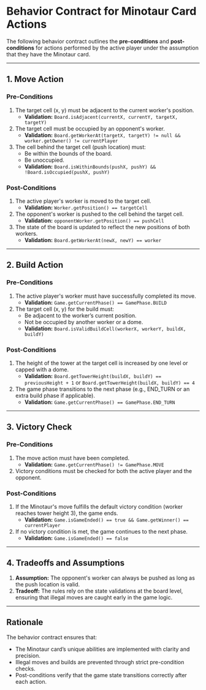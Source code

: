 
# Behavior Contract for Minotaur Card Actions

The following behavior contract outlines the **pre-conditions** and **post-conditions** for actions performed by the active player under the assumption that they have the Minotaur card.

---

## **1. Move Action**

### **Pre-Conditions**
1. The target cell (x, y) must be adjacent to the current worker's position.
   - **Validation:** `Board.isAdjacent(currentX, currentY, targetX, targetY)`
2. The target cell must be occupied by an opponent's worker.
   - **Validation:** `Board.getWorkerAt(targetX, targetY) != null && worker.getOwner() != currentPlayer`
3. The cell behind the target cell (push location) must:
   - Be within the bounds of the board.
   - Be unoccupied.
   - **Validation:** `Board.isWithinBounds(pushX, pushY) && !Board.isOccupied(pushX, pushY)`

### **Post-Conditions**
1. The active player's worker is moved to the target cell.
   - **Validation:** `Worker.getPosition() == targetCell`
2. The opponent's worker is pushed to the cell behind the target cell.
   - **Validation:** `opponentWorker.getPosition() == pushCell`
3. The state of the board is updated to reflect the new positions of both workers.
   - **Validation:** `Board.getWorkerAt(newX, newY) == worker`

---

## **2. Build Action**

### **Pre-Conditions**
1. The active player's worker must have successfully completed its move.
   - **Validation:** `Game.getCurrentPhase() == GamePhase.BUILD`
2. The target cell (x, y) for the build must:
   - Be adjacent to the worker’s current position.
   - Not be occupied by another worker or a dome.
   - **Validation:** `Board.isValidBuildCell(workerX, workerY, buildX, buildY)`

### **Post-Conditions**
1. The height of the tower at the target cell is increased by one level or capped with a dome.
   - **Validation:** `Board.getTowerHeight(buildX, buildY) == previousHeight + 1` or `Board.getTowerHeight(buildX, buildY) == 4`
2. The game phase transitions to the next phase (e.g., END_TURN or an extra build phase if applicable).
   - **Validation:** `Game.getCurrentPhase() == GamePhase.END_TURN`

---

## **3. Victory Check**

### **Pre-Conditions**
1. The move action must have been completed.
   - **Validation:** `Game.getCurrentPhase() != GamePhase.MOVE`
2. Victory conditions must be checked for both the active player and the opponent.

### **Post-Conditions**
1. If the Minotaur's move fulfills the default victory condition (worker reaches tower height 3), the game ends.
   - **Validation:** `Game.isGameEnded() == true && Game.getWinner() == currentPlayer`
2. If no victory condition is met, the game continues to the next phase.
   - **Validation:** `Game.isGameEnded() == false`

---

## **4. Tradeoffs and Assumptions**
1. **Assumption:** The opponent's worker can always be pushed as long as the push location is valid.
2. **Tradeoff:** The rules rely on the state validations at the board level, ensuring that illegal moves are caught early in the game logic.

---

## **Rationale**
The behavior contract ensures that:
- The Minotaur card’s unique abilities are implemented with clarity and precision.
- Illegal moves and builds are prevented through strict pre-condition checks.
- Post-conditions verify that the game state transitions correctly after each action.